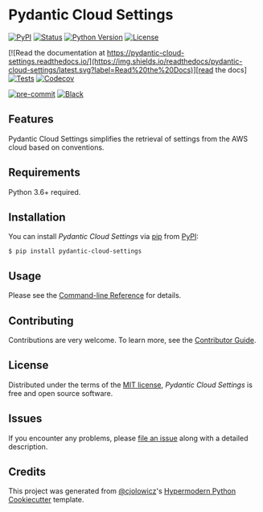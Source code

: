 # Pydantic Cloud Settings

[![PyPI](https://img.shields.io/pypi/v/pydantic-cloud-settings.svg)][pypi_]
[![Status](https://img.shields.io/pypi/status/pydantic-cloud-settings.svg)][status]
[![Python Version](https://img.shields.io/pypi/pyversions/pydantic-cloud-settings)][python version]
[![License](https://img.shields.io/pypi/l/pydantic-cloud-settings)][license]

[![Read the documentation at https://pydantic-cloud-settings.readthedocs.io/](https://img.shields.io/readthedocs/pydantic-cloud-settings/latest.svg?label=Read%20the%20Docs)][read the docs]
[![Tests](https://github.com/nilsdebruin/pydantic-cloud-settings/workflows/Tests/badge.svg)][tests]
[![Codecov](https://codecov.io/gh/nilsdebruin/pydantic-cloud-settings/branch/main/graph/badge.svg)][codecov]

[![pre-commit](https://img.shields.io/badge/pre--commit-enabled-brightgreen?logo=pre-commit&logoColor=white)][pre-commit]
[![Black](https://img.shields.io/badge/code%20style-black-000000.svg)][black]

[pypi_]: https://pypi.org/project/pydantic-cloud-settings/
[status]: https://pypi.org/project/pydantic-cloud-settings/
[python version]: https://pypi.org/project/pydantic-cloud-settings
[license]: https://opensource.org/licenses/MIT
[read the docs]: https://pydantic-cloud-settings.readthedocs.io/
[tests]: https://github.com/nilsdebruin/pydantic-cloud-settings/actions?workflow=Tests
[codecov]: https://app.codecov.io/gh/nilsdebruin/pydantic-cloud-settings
[pre-commit]: https://github.com/pre-commit/pre-commit
[black]: https://github.com/psf/black

## Features

Pydantic Cloud Settings simplifies the retrieval of settings from the AWS cloud based on conventions.

## Requirements

Python 3.6+ required.

## Installation

You can install _Pydantic Cloud Settings_ via [pip] from [PyPI]:

```console
$ pip install pydantic-cloud-settings
```

## Usage

Please see the [Command-line Reference] for details.

## Contributing

Contributions are very welcome.
To learn more, see the [Contributor Guide].

## License

Distributed under the terms of the [MIT license],
_Pydantic Cloud Settings_ is free and open source software.

## Issues

If you encounter any problems,
please [file an issue] along with a detailed description.

## Credits

This project was generated from [@cjolowicz]'s [Hypermodern Python Cookiecutter] template.

[@cjolowicz]: https://github.com/cjolowicz
[mit license]: https://opensource.org/licenses/MIT
[pypi]: https://pypi.org/
[hypermodern python cookiecutter]: https://github.com/cjolowicz/cookiecutter-hypermodern-python
[file an issue]: https://github.com/nilsdebruin/pydantic-cloud-settings/issues
[pip]: https://pip.pypa.io/

<!-- github-only -->

[contributor guide]: https://github.com/nilsdebruin/pydantic-cloud-settings/blob/main/CONTRIBUTING.md
[command-line reference]: https://pydantic-cloud-settings.readthedocs.io/en/latest/usage.html
